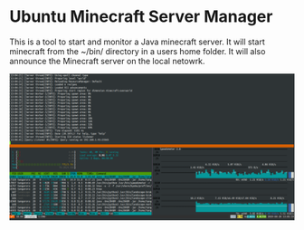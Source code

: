 # Ubuntu Minecraft Server Manager

This is a tool to start and monitor a Java minecraft server. It will start minecraft from the ~/bin/ directory in a users home folder. It will also announce the Minecraft server on the local netowrk. 



![Minecraft Manager Screenshot](Media_files/Scr1.png?raw=true "Executing the Script")


